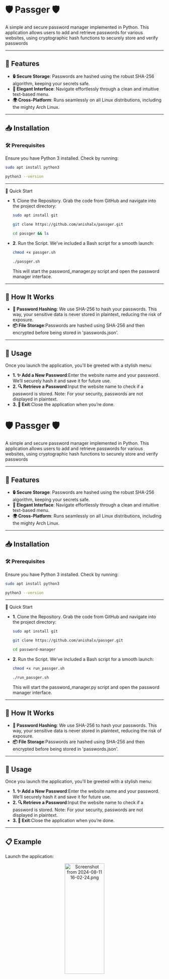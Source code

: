 # 🛡️ Passger 🛡️
A simple and secure password manager implemented in Python. This application allows users to add and retrieve passwords for various websites, using cryptographic hash functions to securely store and verify passwords

- - -
## 🚀 Features

- **🔒 Secure Storage**: Passwords are hashed using the robust SHA-256 algorithm, keeping your secrets safe.
- **🎨 Elegant Interface**: Navigate effortlessly through a clean and intuitive text-based menu.
- **🌍 Cross-Platform**: Runs seamlessly on all Linux distributions, including the mighty Arch Linux.

- - -
## 📥 Installation

### 🛠️ Prerequisites

Ensure you have Python 3 installed. Check by running:

```bash
sudo apt install python3

python3 --version 
```

- - -
🚀 Quick Start

- **1**. Clone the Repository.
         Grab the code from GitHub and navigate into the project directory:
  ```bash
  sudo apt install git
  ```
  ```bash
  git clone https://github.com/anishalx/passger.git
  
  cd passger && ls
  ```
- **2**. Run the Script.
         We’ve included a Bash script for a smooth launch:
  ```bash
  chmod +x passger.sh
  
  ./passger.sh
  ```
  This will start the password_manager.py script and open the password manager interface.
- - -

## 🧩 How It Works
- **🔐 Password Hashing**: We use SHA-256 to hash your passwords. This way, your sensitive data is never stored in plaintext, reducing the risk of exposure.
- **📦 File Storage**:Passwords are hashed using SHA-256 and then encrypted before being stored in 'passwords.json'.

- - -
## 🎨 Usage
   Once you launch the application, you'll be greeted with a stylish menu:
- **1. ✨ Add a New Password**:Enter the website name and your password. We’ll securely hash it and save it for future use.
- **2. 🔍 Retrieve a Password**:Input the website name to check if a password is stored. Note: For your security, passwords are not displayed in plaintext.
- **3. 🚪 Exit**:Close the application when you’re done.

# 🛡️ Passger 🛡️
A simple and secure password manager implemented in Python. This application allows users to add and retrieve passwords for various websites, using cryptographic hash functions to securely store and verify passwords

- - -
## 🚀 Features

- **🔒 Secure Storage**: Passwords are hashed using the robust SHA-256 algorithm, keeping your secrets safe.
- **🎨 Elegant Interface**: Navigate effortlessly through a clean and intuitive text-based menu.
- **🌍 Cross-Platform**: Runs seamlessly on all Linux distributions, including the mighty Arch Linux.

- - -
## 📥 Installation

### 🛠️ Prerequisites

Ensure you have Python 3 installed. Check by running:

```bash
sudo apt install python3

python3 --version 
```

- - -
🚀 Quick Start

- **1**. Clone the Repository.
         Grab the code from GitHub and navigate into the project directory:
  ```bash
  sudo apt install git
  
  git clone https://github.com/anishalx/passger.git
  
  cd password-manager
  ```
- **2**. Run the Script.
         We’ve included a Bash script for a smooth launch:
  ```bash
  chmod +x run_passger.sh
  
  ./run_passger.sh
  ```
  This will start the password_manager.py script and open the password manager interface.
- - -

## 🧩 How It Works
- **🔐 Password Hashing**: We use SHA-256 to hash your passwords. This way, your sensitive data is never stored in plaintext, reducing the risk of exposure.
- **📦 File Storage**:Passwords are hashed using SHA-256 and then encrypted before being stored in 'passwords.json'.

- - -
## 🎨 Usage
   Once you launch the application, you'll be greeted with a stylish menu:
- **1. ✨ Add a New Password**:Enter the website name and your password. We’ll securely hash it and save it for future use.
- **2. 🔍 Retrieve a Password**:Input the website name to check if a password is stored. Note: For your security, passwords are not displayed in plaintext.
- **3. 🚪 Exit**:Close the application when you’re done.

- - -
## 📋 Example
   Launch the application:
   
   <p align="center"><img src="https://www.imghost.net/ib/DdZGpw7QSI4nasr_1723372409.png" alt="Screenshot from 2024-08-11 16-02-24.png" width="50%" height="30%"/></p> 
   
- - -
 
